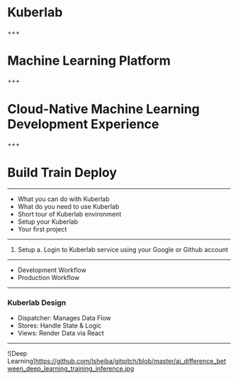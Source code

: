 # Kuberlab 
+++
# Machine Learning Platform
+++
# Cloud-Native Machine Learning Development Experience
+++
# Build Train Deploy

---

- What you can do with Kuberlab
- What do you need to use Kuberlab
- Short tour of Kuberlab environment
- Setup your Kuberlab
- Your first project

---

1. Setup
  a. Login to Kuberlab service using your Google or Github account

---

- Development Workflow
- Production Workflow

---

### Kuberlab Design

- Dispatcher: Manages Data Flow
- Stores: Handle State & Logic
- Views: Render Data via React

---
![Deep Learning]https://github.com/lsheiba/gitpitch/blob/master/ai_difference_between_deep_learning_training_inference.jpg

